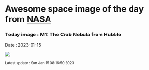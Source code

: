 
# Awesome space image of the day from [NASA](https://api.nasa.gov/)

### Today image : M1: The Crab Nebula from Hubble
Date : 2023-01-15

![](https://apod.nasa.gov/apod/image/2301/CrabNebula_Hubble_960.jpg)

<small>Latest update : Sun Jan 15 08:16:50 2023</small>
        